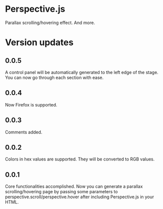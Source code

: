 # Perspective.js
Parallax scrolling/hovering effect. And more.

# Version updates
## 0.0.5
A control panel will be automatically generated to the left edge of the stage. You can now go through each section with ease.
## 0.0.4
Now Firefox is supported. 
## 0.0.3
Comments added.
## 0.0.2
Colors in hex values are supported. They will be converted to RGB values.
## 0.0.1
Core functionalities accomplished. Now you can generate a parallax scrolling/hovering page by passing some parameters to perspective.scroll/perspective.hover after including Perspective.js in your HTML.
